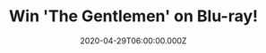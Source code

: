 ---
campaign-uuid: "c-ec057231-b308-4fc6-8fd9-b85fd0472de3"
type: "Competition"
category: "Music"
date: "2020-04-29T06:00:00.000Z"
end-date: "2020-06-29T23:59:00.000Z"
disable-form: false
is_promoted: false
has_entry_page: true
title: "Win 'The Gentlemen' on Blu-ray!"
competition-description: "<p>We have on our hands 'The Gentlemen', a star-studded\
  \ sophisticated action comedy on Blu-ray to give away to one lucky member. Story\
  \ follows American expat Mickey Pearson (Matthew McConaughey) who built a highly\
  \ profitable marijuana empire in London.</p>\n<p>Do you want to know more? Click\
  \ below and it could be yours!</p>\n"
hero-header: "Win 'The Gentlemen' on Blu-ray!"
terms-confirmation: "N/A"
banner-img: "https://assets.expresslyapp.com/asset-c80b9a64-e9fd-4200-8bf3-6a850b6e855b.jpg"
logo-left-href: "http://club.expressly.io"
logo-left-image: "https://assets.expresslyapp.com/asset-e5c7eec5-4bb4-4439-a668-dd3844f75fbb.jpg"
logo-left-title: "Expressly club"
bg-image-hero: "https://assets.expresslyapp.com/asset-b883a515-9075-412f-a389-902b6491479b.jpg"
bg-image-first: "https://assets.expresslyapp.com/asset-1040b23b-b8af-4711-a03c-b8290791fdc7.jpg"
section1-content: "<p>From writer/director Guy Ritchie comes 'The Gentlemen', a star-studded\
  \ sophisticated action comedy. Story follows American expat Mickey Pearson (Matthew\
  \ McConaughey) who built a highly profitable marijuana empire in London. Featuring\
  \ an all-star ensemble cast including Charlie Hunnam, Henry Golding, Michelle Dockery,\
  \ Jeremy Strong, Eddie Marsan, Colin Farrell, and Hugh Grant).</p>\n<p>Click below\
  \ for a chance to win.</p>\n<p>Good luck!</p>\n"
entry-title: "Win 'The Gentlemen' on Blu-ray!"
entry-content: "<p>Enter the draw to win 'The Gentlemen' on Blu-ray by completing\
  \ the form below before 23:59 on the 29th of June 2020.</p>\n"
has-winner: true
winner-title: "CONGRATULATIONS to Christina B. who won  'The Gentlemen' on Blu-ray!"
winner-banner: "https://assets.expresslyapp.com/asset-f7a86366-1364-44bd-be46-f32ba52ae01f.jpg"
prize-description: "'The Gentlemen' on Blu-ray!"
special-conditions: "Multiple entries are allowed up to one every day."
country-restrictions:
- "GB"
---